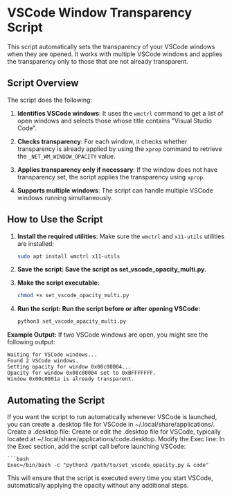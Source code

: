 # VSCode Window Transparency Script

This script automatically sets the transparency of your VSCode windows when they are opened. It works with multiple VSCode windows and applies the transparency only to those that are not already transparent.

## Script Overview

The script does the following:
1. **Identifies VSCode windows**:
   It uses the `wmctrl` command to get a list of open windows and selects those whose title contains "Visual Studio Code".
   
2. **Checks transparency**:
   For each window, it checks whether transparency is already applied by using the `xprop` command to retrieve the `_NET_WM_WINDOW_OPACITY` value.

3. **Applies transparency only if necessary**:
   If the window does not have transparency set, the script applies the transparency using `xprop`.

4. **Supports multiple windows**:
   The script can handle multiple VSCode windows running simultaneously.

## How to Use the Script

1. **Install the required utilities**:
   Make sure the `wmctrl` and `x11-utils` utilities are installed:
   ```bash
   sudo apt install wmctrl x11-utils

2. **Save the script: Save the script as set_vscode_opacity_multi.py.**

3. **Make the script executable:**
    ```bash
    chmod +x set_vscode_opacity_multi.py

4. **Run the script: Run the script before or after opening VSCode:**
    ```bash
    python3 set_vscode_opacity_multi.py

**Example Output:**
If two VSCode windows are open, you might see the following output:

    Waiting for VSCode windows...
    Found 2 VSCode windows.
    Setting opacity for window 0x00c00004...
    Opacity for window 0x00c00004 set to 0xBFFFFFFF.
    Window 0x00c0001a is already transparent.

## Automating the Script

If you want the script to run automatically whenever VSCode is launched, you can create a .desktop file for VSCode in ~/.local/share/applications/.
Create a .desktop file: Create or edit the .desktop file for VSCode, typically located at ~/.local/share/applications/code.desktop.
Modify the Exec line: In the Exec section, add the script call before launching VSCode:

    ```bash
    Exec=/bin/bash -c "python3 /path/to/set_vscode_opacity.py & code"

This will ensure that the script is executed every time you start VSCode, automatically applying the opacity without any additional steps.